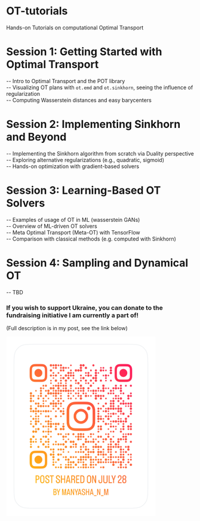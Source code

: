 # OT-tutorials
Hands-on Tutorials on computational Optimal Transport

# Session 1: Getting Started with Optimal Transport

-- Intro to Optimal Transport and the POT library\
-- Visualizing OT plans with `ot.emd` and `ot.sinkhorn`, seeing the influence of regularization\
-- Computing Wasserstein distances and easy barycenters

# Session 2: Implementing Sinkhorn and Beyond

-- Implementing the Sinkhorn algorithm from scratch via Duality perspective\
-- Exploring alternative regularizations (e.g., quadratic, sigmoid)\
-- Hands-on optimization with gradient-based solvers

# Session 3: Learning-Based OT Solvers

-- Examples of usage of OT in ML (wasserstein GANs)\
-- Overview of ML-driven OT solvers\
-- Meta Optimal Transport (Meta-OT) with TensorFlow\
-- Comparison with classical methods (e.g. computed with Sinkhorn)


# Session 4: Sampling and Dynamical OT

-- TBD


### If you wish to support Ukraine, you can donate to the fundraising initiative I am currently a part of!
(Full description is in my post, see the link below)

<p align="left">
    <img src="IMG_1785.jpeg" alt="Picture of a QR-code with a link to donate" width="400">
</p>

